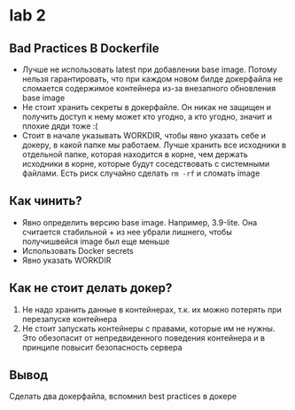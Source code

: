 # lab 2

## Bad Practices В Dockerfile
- Лучше не использовать latest при добавлении base image. Потому нельзя гарантировать, что при каждом новом билде докерфайла не сломается содержимое контейнера из-за внезапного обновления base image
- Не стоит хранить секреты в докерфайле. Он никак не защищен и получить доступ к нему может кто угодно, а кто угодно, значит и плохие дяди тоже :(
- Стоит в начале указывать WORKDIR, чтобы явно указать себе и докеру, в какой папке мы работаем. Лучше хранить все исходники в отдельной папке, которая находится в корне, чем держать исходники в корне, которые будут соседствовать с системными файлами. Есть риск случайно сделать ``rm -rf`` и сломать image

## Как чинить?
- Явно определить версию base image. Например, 3.9-lite. Она считается стабильной + из нее убрали лишнего, чтобы получишвейся image был еще меньше
- Использовать Docker secrets
- Явно указать WORKDIR

## Как не стоит делать докер?
1. Не надо хранить данные в контейнерах, т.к. их можно потерять при перезапуске контейнера
2. Не стоит запускать контейнеры с правами, которые им не нужны. Это обезопасит от непредвиденного поведения контейнера и в принципе повысит безопасность сервера

## Вывод
Сделать два докерфайла, вспомнил best practices в докере
